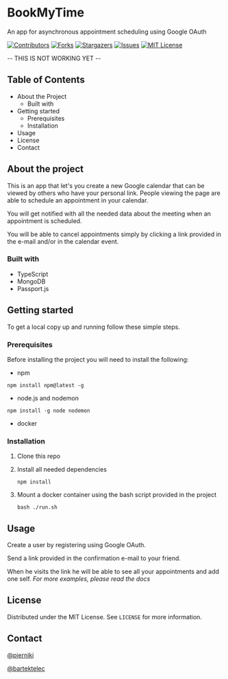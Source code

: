 # BookMyTime

An app for asynchronous appointment scheduling using Google OAuth

[![Contributors][contributors-shield]][contributors-url] [![Forks][forks-shield]][forks-url] [![Stargazers][stars-shield]][stars-url] [![Issues][issues-shield]][issues-url] [![MIT License][license-shield]][license-url]

-- THIS IS NOT WORKING YET --

## Table of Contents

- About the Project
  - Built with
- Getting started
  - Prerequisites
  - Installation
- Usage
- License
- Contact

## About the project

This is an app that let's you create a new Google calendar that can be viewed by others who have your personal link. People viewing the page are able to schedule an appointment in your calendar.

You will get notified with all the needed data about the meeting when an appointment is scheduled.

You will be able to cancel appointments simply by clicking a link provided in the e-mail and/or in the calendar event.

### Built with

- TypeScript
- MongoDB
- Passport.js

## Getting started

To get a local copy up and running follow these simple steps.

### Prerequisites

Before installing the project you will need to install the following:

- npm

`npm install npm@latest -g`

- node.js and nodemon

`npm install -g node nodemon`

- docker

### Installation

1. Clone this repo
2. Install all needed dependencies

   `npm install`

3. Mount a docker container using the bash script provided in the project

   `bash ./run.sh`

## Usage

Create a user by registering using Google OAuth.

Send a link provided in the confirmation e-mail to your friend.

When he visits the link he will be able to see all your appointments and add one self.
_For more examples, please read the docs_

## License

Distributed under the MIT License. See `LICENSE` for more information.

## **Contact**

[@pierniki](https://github.com/pierniki)

[@bartektelec](https://github.com/bartektelec)

<!-- https://www.markdownguide.org/basic-syntax/#reference-style-links -->

[contributors-shield]: https://img.shields.io/github/contributors/bartektelec/book-my-time.svg?style=flat
[contributors-url]: https://github.com/bartektelec/book-my-time/graphs/contributors
[forks-shield]: https://img.shields.io/github/forks/bartektelec/book-my-time.svg?style=flat
[forks-url]: https://github.com/bartektelec/book-my-time/network/members
[stars-shield]: https://img.shields.io/github/stars/bartektelec/book-my-time.svg?style=flat
[stars-url]: https://github.com/bartektelec/book-my-time/stargazers
[issues-shield]: https://img.shields.io/github/issues/bartektelec/book-my-time.svg?style=flat
[issues-url]: https://github.com/bartektelec/book-my-time/issues
[license-shield]: https://img.shields.io/github/license/bartektelec/book-my-time.svg?style=flat
[license-url]: https://github.com/bartektelec/book-my-time/blob/master/LICENSE.txt
